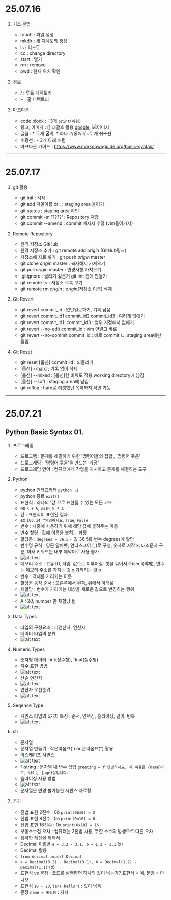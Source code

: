 # 25.07.16


1. 기초 문법
   
   - touch : 파일 생성
   - mkdir : 새 디렉토리 생성
   - ls : 리스트
   - cd : change directory
   - start : 열기
   - rm : remove
   - pwd : 현재 위치 확인


2. 경로
   
   - / : 루트 디렉토리
   - ~ : 홈 디렉토리


3. 마크다운
   
   - code block : ` 3개 ```print(하윙)```
   - 링크, 이미지 : [] 대괄호 활용 [google](링크), ![이미지](링크)
   - 글꼴 : * 두개 **굵게**, * 하나 *기울이기* ~두개 ~~취소선~~
   - 수평선 : - 3개 아래 처럼
   - 마크다운 가이드 : https://www.markdownguide.org/basic-syntax/



---



# 25.07.17



1. git 활용
   
   - git init : 시작
   - git add 파일이름 or . : staging area 올리기
   - git status : staging area 확인
   - git commit -m '????' : Repository 저장
   - git commit --amend : commit 메시지 수정 (vim들어가서)
   

2. Remote Repository
   
   - 원격 저장소 GitHub
   - 원격 저장소 추가 : git remote add *origin* (GitHub링크)
   - 저장소에 자료 넣기 : git push *origin* master
   - git clone *origin* master : 복사해서 가져오기
   - git pull *origin* master : 변경사항 가져오기
   - .gitignore : 올리기 싫은거 git init 전에 만들기
   - git remote -v : 저장소 목록 보기
   - git remote rm *origin* : *origin*(저장소 이름) 삭제


3. Git Revert
   
   - git revert commit_id : 없던일로하기, 기록 남음
   - git revert commit_id1 commit_id2 commit_id3 : 여러개 없애기
   - git revert commit_id1..commit_id3 : 범위 지정해서 없애기
   - git revert --no-edit commit_id : vim 안열고 바로
   - git revert --no-commit commit_id : 바로 commit ㄴ, staging area에만 올림


4. Git Reset
   
   - git reset [옵션] commit_id : 되돌리기
   - [옵션] --hard : 기록 없이 삭제
   - [옵션] --mixed : [옵션]칸 비워도 적용 working directory에 남김
   - [옵션] --soft : staging area에 남김
   - git reflog : hard로 리셋했던 목록까지 확인 가능



---



# 25.07.21



## Python Basic Syntax 01.
   
   
1. 프로그래밍


   - 프로그램 : 문제를 해결하기 위한 '명령어들의 집합', '명령어 묶음'
   - 프로그래밍 : '명령어 묶음'을 만드는 '과정'
   - 프로그래밍 언어 : 컴퓨터에게 작업을 지시하고 문제를 해결하는 도구




2. Python


   - python 인터프리터 ```python -i```
   - python 종료 ```exit()```
   - 표현식 : 하나의 '값'으로 표현될 수 있는 모든 코드
   - ex ```3 + 5```, ```x<10```, ```5 * 4```
   - 값 : 표현식이 표현된 결과
   - ex ```103.14```, ```"안녕하세요```, ```True```, ```False```
   - 변수 : 나중에 사용하기 위해 해당 값에 붙혀주는 이름
   - 변수 할당 : 값에 이름을 붙히는 과정
   - 할당문 : ```degrees = 36.5``` = 값 36.5를 변수 degrees에 할당
   - 변수명 규칙 : 영문 알파벳, 언더스코어 (_)로 구성, 숫자로 시작 x, 대소문자 구분, 아래 키워드는 내부 예약어로 사용 불가
   - ![alt text](image.png)
   - 메모리 주소 : 고유 ID, 타입, 값으로 이루어짐. 셋을 묶어서 Object(객체), 변수는 메모리 주소를 가지는 것 x 가리키는 것 o
   - 변수 : 객체를 가리키는 이름
   - 할당문 동작 순서 : 오른쪽에서 왼쪽, 위에서 아래로
   - 재할당 : 변수가 가리키는 대상을 새로운 값으로 변경하는 행위
   - ![alt text](image-1.png)
   - A : 20, number 만 재할당 됨
   - ![alt text](image-2.png)



3. Data Types


   - 타입의 구성요소 : 피연산자, 연산자
   - 데이터 타입의 분류
   - ![alt text](image-3.png)




4. Numeric Types


   - 숫자형 데이터 : int(정수형), float(실수형)
   - 지수 표현 방법
   - ![alt text](image-4.png)
   - 산술 연산자
   - ![alt text](image-5.png)
   - 연산자 우선순위
   - ![alt text](image-6.png)




5. Seqence Type


   - 시퀀스 타입의 5가지 특징 : 순서, 인덱싱, 슬라이싱, 길이, 반복
   - ![alt text](image-7.png)



6. str


   - 문자열
   - 문자열 만들기 : 작은따옴표(') or 큰따옴표(") 활용
   - 이스케이프 시퀀스
   - ![alt text](image-8.png)
   - f-string : 문자열 내 변수 삽입 ```greeting = f'안녕하세요, 제 이름은 {name}이고, 나이는 {age}살입니다.'```
   - 슬라이싱 사용 방법
   - ![alt text](image-9.png)
   - 문자열은 변경 불가능한 시퀀스 자료형



7. 추가


   - 진법 표현 2진수 : 0b ```print(0b10) = 2```
   - 진법 표현 8진수 : 0o ```print(0o10) = 8```
   - 진법 표현 16진수 : 0x ```print(0x10) = 16```
   - 부동소수점 오차 : 컴퓨터는 2진법 사용, 무한 소수의 발생으로 따른 오차
   - 정확한 계산을 위해서
   - Decimal 미활용 ```a = 3.2 - 3.1, b = 1.2 - 1.1``` (x)
   - Decimal 활용 
   - ```from decimal import Decimal```
   - ```a = Decimal(3.2) - Decimal(3.1), b = Decimal(1.2) - Decimal(1.1)``` (o)
   - 표현식 vs 문장 : 코드를 실행하면 하나의 값이 남는가? 표현식 = 예, 문장 = 아니오
   - 표현식 ```10 + 20```, ```len('hello')``` : 값이 남음
   - 문장 ```name = 홍길동``` : 지시